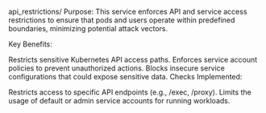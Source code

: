 api_restrictions/
Purpose:
This service enforces API and service access restrictions to ensure that pods and users operate within predefined boundaries, minimizing potential attack vectors.

Key Benefits:

Restricts sensitive Kubernetes API access paths.
Enforces service account policies to prevent unauthorized actions.
Blocks insecure service configurations that could expose sensitive data.
Checks Implemented:

Restricts access to specific API endpoints (e.g., /exec, /proxy).
Limits the usage of default or admin service accounts for running workloads.